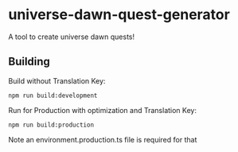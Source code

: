 # universe-dawn-quest-generator
A tool to create universe dawn quests!

## Building
Build without Translation Key:

```npm run build:development```

Run for Production with optimization and Translation Key:

```npm run build:production```


Note an environment.production.ts file is required for that
